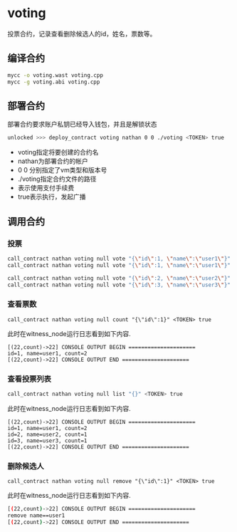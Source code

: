 # voting

投票合约，记录查看删除候选人的id，姓名，票数等。

## 编译合约

```bash
mycc -o voting.wast voting.cpp
mycc -g voting.abi voting.cpp
```

## 部署合约

部署合约要求账户私钥已经导入钱包，并且是解锁状态

```bash
unlocked >>> deploy_contract voting nathan 0 0 ./voting <TOKEN> true
```

* voting指定将要创建的合约名
* nathan为部署合约的帐户
* 0 0 分别指定了vm类型和版本号
* ./voting指定合约文件的路径
* <TOKEN>表示使用<TOKEN>支付手续费
* true表示执行，发起广播

## 调用合约

### 投票

```bash
call_contract nathan voting null vote "{\"id\":1, \"name\":\"user1\"}" <TOKEN> true
call_contract nathan voting null vote "{\"id\":1, \"name\":\"user1\"}" <TOKEN> true

call_contract nathan voting null vote "{\"id\":2, \"name\":\"user2\"}" <TOKEN> true
call_contract nathan voting null vote "{\"id\":3, \"name\":\"user3\"}" <TOKEN> true
```

### 查看票数

```
call_contract nathan voting null count "{\"id\":1}" <TOKEN> true
```

此时在witness_node运行日志看到如下内容.

```text
[(22,count)->22] CONSOLE OUTPUT BEGIN =====================
id=1, name=user1, count=2
[(22,count)->22] CONSOLE OUTPUT END =====================
```

### 查看投票列表

```bash
call_contract nathan voting null list "{}" <TOKEN> true
```

此时在witness_node运行日志看到如下内容.

```text
[(22,count)->22] CONSOLE OUTPUT BEGIN =====================
id=1, name=user1, count=2
id=2, name=user2, count=1
id=3, name=user3, count=1
[(22,count)->22] CONSOLE OUTPUT END =====================
```

### 删除候选人

```
call_contract nathan voting null remove "{\"id\":1}" <TOKEN> true
```

此时在witness_node运行日志看到如下内容.

```bash
[(22,count)->22] CONSOLE OUTPUT BEGIN =====================
remove name==user1
[(22,count)->22] CONSOLE OUTPUT END =====================
```

